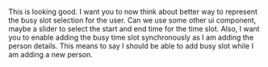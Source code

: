 This is looking good. I want you to now think about better way to represent the busy slot selection for the user. Can we use some other ui component, maybe a slider to select the start and end time for the time slot. Also, I want you to enable adding the busy time slot synchronously as I am adding the person details. This means to say I should be able to add busy slot while I am adding a new person.
